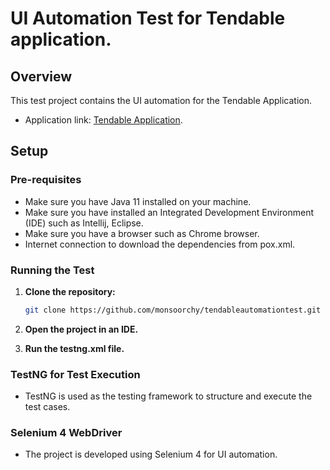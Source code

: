 # UI Automation Test for Tendable application.

## Overview
This test project contains the UI automation for the Tendable Application.
- Application link: [Tendable Application](https://www.tendable.com). 

## Setup

### Pre-requisites
- Make sure you have Java 11 installed on your machine.
- Make sure you have installed an Integrated Development Environment (IDE) such as Intellij, Eclipse.
- Make sure you have a browser such as Chrome browser.
- Internet connection to download the dependencies from pox.xml.


### Running the Test

1. **Clone the repository:**
    ```bash
    git clone https://github.com/monsoorchy/tendableautomationtest.git
    ```

2. **Open the project in an IDE.**

3. **Run the testng.xml file.**


### TestNG for Test Execution
- TestNG is used as the testing framework to structure and execute the test cases.

### Selenium 4 WebDriver
- The project is developed using Selenium 4 for UI automation.

